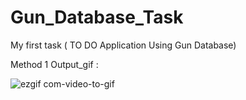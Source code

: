 # Gun_Database_Task
My first task ( TO DO Application Using Gun Database)






Method 1 Output_gif :




![ezgif com-video-to-gif](https://user-images.githubusercontent.com/26184532/66527293-72a3ec80-eab0-11e9-9d5f-29e16601b079.gif)

